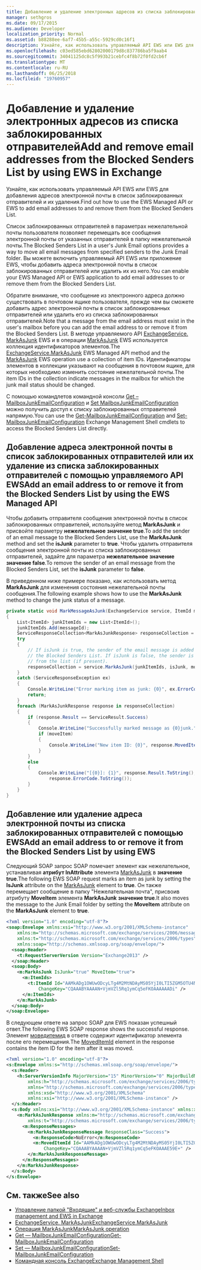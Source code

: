 ```yaml
---
title: Добавление и удаление электронных адресов из списка заблокированных отправителей
manager: sethgros
ms.date: 09/17/2015
ms.audience: Developer
localization_priority: Normal
ms.assetid: b88288ee-6af7-45b5-a55c-5929cd0c16f1
description: Узнайте, как использовать управляемый API EWS или EWS для добавления адресов электронной почты в список заблокированных отправителей и их удаления.
ms.openlocfilehash: c03ed585ebd62802000179d8c837786ba5f9aab4
ms.sourcegitcommit: 34041125dc8c5f993b21cebfc4f8b72f0fd2cb6f
ms.translationtype: MT
ms.contentlocale: ru-RU
ms.lasthandoff: 06/25/2018
ms.locfileid: "19760957"
---
```

# <a name="add-and-remove-email-addresses-from-the-blocked-senders-list-by-using-ews-in-exchange"></a><span data-ttu-id="71ccb-103">Добавление и удаление электронных адресов из списка заблокированных отправителей</span><span class="sxs-lookup"><span data-stu-id="71ccb-103">Add and remove email addresses from the Blocked Senders List by using EWS in Exchange</span></span>

<span data-ttu-id="71ccb-104">Узнайте, как использовать управляемый API EWS или EWS для добавления адресов электронной почты в список заблокированных отправителей и их удаления.</span><span class="sxs-lookup"><span data-stu-id="71ccb-104">Find out how to use the EWS Managed API or EWS to add email addresses to and remove them from the Blocked Senders List.</span></span>
  
<span data-ttu-id="71ccb-105">Список заблокированных отправителей в параметрах нежелательной почты пользователя позволяет перемещать все сообщения электронной почты от указанных отправителей в папку нежелательной почты.</span><span class="sxs-lookup"><span data-stu-id="71ccb-105">The Blocked Senders List in a user's Junk Email options provides a way to move all email messages from specified senders to the Junk Email folder.</span></span> <span data-ttu-id="71ccb-106">Вы можете включить управляемый API EWS или приложение EWS, чтобы добавить адреса электронной почты в список заблокированных отправителей или удалить их из него.</span><span class="sxs-lookup"><span data-stu-id="71ccb-106">You can enable your EWS Managed API or EWS application to add email addresses to or remove them from the Blocked Senders List.</span></span>
  
<span data-ttu-id="71ccb-107">Обратите внимание, что сообщение из электронного адреса должно существовать в почтовом ящике пользователя, прежде чем вы сможете добавить адрес электронной почты в список заблокированных отправителей или удалить его из списка заблокированных отправителей.</span><span class="sxs-lookup"><span data-stu-id="71ccb-107">Note that a message from the email address must exist in the user's mailbox before you can add the email address to or remove it from the Blocked Senders List.</span></span> <span data-ttu-id="71ccb-108">В методе управляемого API [ExchangeService. MarkAsJunk](http://msdn.microsoft.com/en-us/library/microsoft.exchange.webservices.data.exchangeservice.markasjunk%28v=exchg.80%29.aspx) EWS и в операции [MarkAsJunk](http://msdn.microsoft.com/library/1f71f04d-56a9-4fee-a4e7-d1034438329e%28Office.15%29.aspx) EWS используется коллекция идентификаторов элементов.</span><span class="sxs-lookup"><span data-stu-id="71ccb-108">The [ExchangeService.MarkAsJunk](http://msdn.microsoft.com/en-us/library/microsoft.exchange.webservices.data.exchangeservice.markasjunk%28v=exchg.80%29.aspx) EWS Managed API method and the [MarkAsJunk](http://msdn.microsoft.com/library/1f71f04d-56a9-4fee-a4e7-d1034438329e%28Office.15%29.aspx) EWS operation use a collection of item IDs.</span></span> <span data-ttu-id="71ccb-109">Идентификаторы элементов в коллекции указывают на сообщения в почтовом ящике, для которых необходимо изменить состояние нежелательной почты.</span><span class="sxs-lookup"><span data-stu-id="71ccb-109">The item IDs in the collection indicate messages in the mailbox for which the junk mail status should be changed.</span></span> 
  
<span data-ttu-id="71ccb-110">С помощью командлетов командной консоли [Get – MailboxJunkEmailConfiguration](http://technet.microsoft.com/en-us/library/dd979784%28v=exchg.150%29.aspx) и [Set MailboxJunkEmailConfiguration](http://technet.microsoft.com/en-us/library/dd979780%28v=exchg.150%29.aspx) можно получить доступ к списку заблокированных отправителей напрямую.</span><span class="sxs-lookup"><span data-stu-id="71ccb-110">You can use the [Get-MailboxJunkEmailConfiguration](http://technet.microsoft.com/en-us/library/dd979784%28v=exchg.150%29.aspx) and [Set-MailboxJunkEmailConfiguration](http://technet.microsoft.com/en-us/library/dd979780%28v=exchg.150%29.aspx) Exchange Management Shell cmdlets to access the Blocked Senders List directly.</span></span> 
  
## <a name="add-an-email-address-to-or-remove-it-from-the-blocked-senders-list-by-using-the-ews-managed-api"></a><span data-ttu-id="71ccb-111">Добавление адреса электронной почты в список заблокированных отправителей или их удаление из списка заблокированных отправителей с помощью управляемого API EWS</span><span class="sxs-lookup"><span data-stu-id="71ccb-111">Add an email address to or remove it from the Blocked Senders List by using the EWS Managed API</span></span>
<span data-ttu-id="71ccb-112"><a name="bk_AddRemoveEWSMA"> </a></span><span class="sxs-lookup"><span data-stu-id="71ccb-112"><a name="bk_AddRemoveEWSMA"> </a></span></span>

<span data-ttu-id="71ccb-113">Чтобы добавить отправителя сообщения электронной почты в список заблокированных отправителей, используйте метод **MarkAsJunk** и присвойте параметру **нежелательное** **значение true**.</span><span class="sxs-lookup"><span data-stu-id="71ccb-113">To add the sender of an email message to the Blocked Senders List, use the **MarkAsJunk** method and set the **isJunk** parameter to **true**.</span></span> <span data-ttu-id="71ccb-114">Чтобы удалить отправителя сообщения электронной почты из списка заблокированных отправителей, задайте для параметра **нежелательное** **значение значение false**.</span><span class="sxs-lookup"><span data-stu-id="71ccb-114">To remove the sender of an email message from the Blocked Senders List, set the **isJunk** parameter to **false**.</span></span>
  
<span data-ttu-id="71ccb-115">В приведенном ниже примере показано, как использовать метод **MarkAsJunk** для изменения состояния нежелательной почты сообщения.</span><span class="sxs-lookup"><span data-stu-id="71ccb-115">The following example shows how to use the **MarkAsJunk** method to change the junk status of a message.</span></span> 
  
```cs
private static void MarkMessageAsJunk(ExchangeService service, ItemId messageId, bool isJunk, bool moveItem)
{
    List<ItemId> junkItemIds = new List<ItemId>();
    junkItemIds.Add(messageId);
    ServiceResponseCollection<MarkAsJunkResponse> responseCollection = null;
    try
    {
        // If isJunk is true, the sender of the email message is added to 
        // the Blocked Senders List. If isJunk is false, the sender is removed
        // from the list (if present).
        responseCollection = service.MarkAsJunk(junkItemIds, isJunk, moveItem);
    }
    catch (ServiceResponseException ex)
    {
        Console.WriteLine("Error marking item as junk: {0}", ex.ErrorCode);
        return;
    }
    foreach (MarkAsJunkResponse response in responseCollection)
    {
        if (response.Result == ServiceResult.Success)
        {
            Console.WriteLine("Successfully marked message as {0}junk.", isJunk ? "": "NOT ");
            if (moveItem)
            {
                Console.WriteLine("New item ID: {0}", response.MovedItemId.ToString());
            }
        }
        else
        {
            Console.WriteLine("[{0}]: {1}", response.Result.ToString(),
                response.ErrorCode.ToString());
        }
    }
}
```

## <a name="add-an-email-address-to-or-remove-it-from-the-blocked-senders-list-by-using-ews"></a><span data-ttu-id="71ccb-116">Добавление или удаление адреса электронной почты из списка заблокированных отправителей с помощью EWS</span><span class="sxs-lookup"><span data-stu-id="71ccb-116">Add an email address to or remove it from the Blocked Senders List by using EWS</span></span>
<span data-ttu-id="71ccb-117"><a name="bk_AddRemoveEWS"> </a></span><span class="sxs-lookup"><span data-stu-id="71ccb-117"><a name="bk_AddRemoveEWS"> </a></span></span>

<span data-ttu-id="71ccb-118">Следующий SOAP запрос SOAP помечает элемент как нежелательное, устанавливая **атрибут InAttribute** элемента [MarkAsJunk](http://msdn.microsoft.com/library/f06bafc6-7ee3-4b2b-9fd1-7c51328f4729%28Office.15%29.aspx) в **значение true**.</span><span class="sxs-lookup"><span data-stu-id="71ccb-118">The following EWS SOAP request marks an item as junk by setting the **IsJunk** attribute on the [MarkAsJunk](http://msdn.microsoft.com/library/f06bafc6-7ee3-4b2b-9fd1-7c51328f4729%28Office.15%29.aspx) element to **true**.</span></span> <span data-ttu-id="71ccb-119">Он также перемещает сообщение в папку "Нежелательная почта", присвоив атрибуту **MoveItem** элемента **MarkAsJunk** **значение true**.</span><span class="sxs-lookup"><span data-stu-id="71ccb-119">It also moves the message to the Junk Email folder by setting the **MoveItem** attribute on the **MarkAsJunk** element to **true**.</span></span>
  
```XML
<?xml version="1.0" encoding="utf-8"?>
<soap:Envelope xmlns:xsi="http://www.w3.org/2001/XMLSchema-instance" 
    xmlns:m="http://schemas.microsoft.com/exchange/services/2006/messages" 
    xmlns:t="http://schemas.microsoft.com/exchange/services/2006/types" 
    xmlns:soap="http://schemas.xmlsoap.org/soap/envelope/">
  <soap:Header>
    <t:RequestServerVersion Version="Exchange2013" />
  </soap:Header>
  <soap:Body>
    <m:MarkAsJunk IsJunk="true" MoveItem="true">
      <m:ItemIds>
        <t:ItemId Id="AAMkADg1OWUwODcyLTg4M2MtNDAyMS05YjI0LTI5ZGM5OTU4Njk3YwBGAAAAAADPriAxh444TpHj2GoQxWQNBwAN+VjmVZl5Rq1ymCq5eFKOAAAAAAENAAAN+VjmVZl5Rq1ymCq5eFKOAAAAAAEuAAA=" 
            ChangeKey="CQAAABYAAAAN+VjmVZl5Rq1ymCq5eFKOAAAAAADi" />
      </m:ItemIds>
    </m:MarkAsJunk>
  </soap:Body>
</soap:Envelope>
```

<span data-ttu-id="71ccb-120">В следующем ответе на запрос SOAP для EWS показан успешный ответ.</span><span class="sxs-lookup"><span data-stu-id="71ccb-120">The following EWS SOAP response shows the successful response.</span></span> <span data-ttu-id="71ccb-121">Элемент [моведитемид](http://msdn.microsoft.com/library/7d5425ab-1e75-43d1-b801-802ff5139df6%28Office.15%29.aspx) в ответе содержит идентификатор элемента после его перемещения.</span><span class="sxs-lookup"><span data-stu-id="71ccb-121">The [MovedItemId](http://msdn.microsoft.com/library/7d5425ab-1e75-43d1-b801-802ff5139df6%28Office.15%29.aspx) element in the response contains the item ID for the item after it was moved.</span></span> 
  
```XML
<?xml version="1.0" encoding="utf-8"?>
<s:Envelope xmlns:s="http://schemas.xmlsoap.org/soap/envelope/">
  <s:Header>
    <h:ServerVersionInfo MajorVersion="15" MinorVersion="0" MajorBuildNumber="712" MinorBuildNumber="22" Version="V2_3" 
        xmlns:h="http://schemas.microsoft.com/exchange/services/2006/types" 
        xmlns="http://schemas.microsoft.com/exchange/services/2006/types" 
        xmlns:xsd="http://www.w3.org/2001/XMLSchema" 
        xmlns:xsi="http://www.w3.org/2001/XMLSchema-instance" />
  </s:Header>
  <s:Body xmlns:xsi="http://www.w3.org/2001/XMLSchema-instance" xmlns:xsd="http://www.w3.org/2001/XMLSchema">
    <m:MarkAsJunkResponse xmlns:m="http://schemas.microsoft.com/exchange/services/2006/messages" 
        xmlns:t="http://schemas.microsoft.com/exchange/services/2006/types">
      <m:ResponseMessages>
        <m:MarkAsJunkResponseMessage ResponseClass="Success">
          <m:ResponseCode>NoError</m:ResponseCode>
          <m:MovedItemId Id="AAMkADg1OWUwODcyLTg4M2MtNDAyMS05YjI0LTI5ZGM5OTU4Njk3YwBGAAAAAADPriAxh444TpHj2GoQxWQNBwAN+VjmVZl5Rq1ymCq5eFKOAAAAAAEbAAAN+VjmVZl5Rq1ymCq5eFKOAAAE59DIAAA="
              ChangeKey="CQAAABYAAAAN+VjmVZl5Rq1ymCq5eFKOAAAE59E+" />
        </m:MarkAsJunkResponseMessage>
      </m:ResponseMessages>
    </m:MarkAsJunkResponse>
  </s:Body>
</s:Envelope>
```

## <a name="see-also"></a><span data-ttu-id="71ccb-122">См. также</span><span class="sxs-lookup"><span data-stu-id="71ccb-122">See also</span></span>

- [<span data-ttu-id="71ccb-123">Управление папкой "Входящие" и веб-службы Exchange</span><span class="sxs-lookup"><span data-stu-id="71ccb-123">Inbox management and EWS in Exchange</span></span>](inbox-management-and-ews-in-exchange.md)   
- [<span data-ttu-id="71ccb-124">ExchangeService. MarkAsJunk</span><span class="sxs-lookup"><span data-stu-id="71ccb-124">ExchangeService.MarkAsJunk</span></span>](http://msdn.microsoft.com/en-us/library/microsoft.exchange.webservices.data.exchangeservice.markasjunk%28v=exchg.80%29.aspx)   
- [<span data-ttu-id="71ccb-125">Операция MarkAsJunk</span><span class="sxs-lookup"><span data-stu-id="71ccb-125">MarkAsJunk operation</span></span>](http://msdn.microsoft.com/library/1f71f04d-56a9-4fee-a4e7-d1034438329e%28Office.15%29.aspx)   
- [<span data-ttu-id="71ccb-126">Get — MailboxJunkEmailConfiguration</span><span class="sxs-lookup"><span data-stu-id="71ccb-126">Get-MailboxJunkEmailConfiguration</span></span>](http://technet.microsoft.com/en-us/library/dd979784%28v=exchg.150%29.aspx)   
- [<span data-ttu-id="71ccb-127">Set — MailboxJunkEmailConfiguration</span><span class="sxs-lookup"><span data-stu-id="71ccb-127">Set-MailboxJunkEmailConfiguration</span></span>](http://technet.microsoft.com/en-us/library/dd979780%28v=exchg.150%29.aspx) 
- [<span data-ttu-id="71ccb-128">Командная консоль Exchange</span><span class="sxs-lookup"><span data-stu-id="71ccb-128">Exchange Management Shell</span></span>](../management/exchange-management-shell.md)
    

